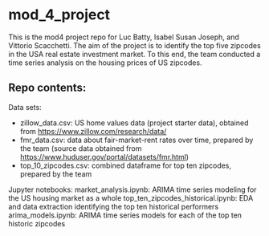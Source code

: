# mod_4_project
This is the mod4 project repo for Luc Batty, Isabel Susan Joseph, and Vittorio Scacchetti.
The aim of the project is to identify the top five zipcodes in the USA real estate investment market. 
To this end, the team conducted a time series analysis on the housing prices of US zipcodes.

Repo contents:
---
Data sets:
- zillow_data.csv: US home values data (project starter data), obtained from https://www.zillow.com/research/data/
- fmr_data.csv: data about fair-market-rent rates over time, prepared by the team (source data obtained from https://www.huduser.gov/portal/datasets/fmr.html)
- top_10_zipcodes.csv: combined dataframe for top ten zipcodes, prepared by the team

Jupyter notebooks:
market_analysis.ipynb: ARIMA time series modeling for the US housing market as a whole
top_ten_zipcodes_historical.ipynb: EDA and data extraction identifying the top ten historical performers
arima_models.ipynb: ARIMA time series models for each of the top ten historic zipcodes
